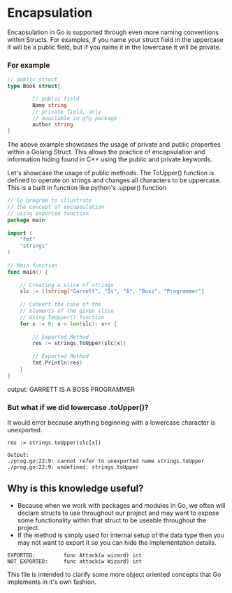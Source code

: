 # Encapsulation 

Encapsulation in Go is supported through even more naming conventions within Structs. For examples, if you name your struct field in the uppercase it will be a public field, but if you name it in the lowercase it will be private. 

### For example
```go
// public struct
type Book struct{

        // public field
        Name string
        // private field, only
        // available in gfg package
        author string
}
```

The above example showcases the usage of private and public properties within a Golang Struct. This allows the practice of encapsulation and information hiding found in C++ using the public and private keywords. 

Let's showcase the usage of public methods. The ToUpper() function is defined to operate on strings and changes all characters to be uppercase. This is a built in function like python's .upper() function

```go
// Go program to illustrate
// the concept of encapsulation
// using exported function
package main
  
import (
    "fmt"
    "strings"
)
  
// Main function
func main() {
  
    // Creating a slice of strings
    slc := []string{"Garrett", "Is", "A", "Boss", "Programmer"}
  
    // Convert the case of the
    // elements of the given slice
    // Using ToUpper() function
    for x := 0; x < len(slc); x++ {
  
        // Exported Method
        res := strings.ToUpper(slc[x])
  
        // Exported Method
        fmt.Println(res)
    }
}
```
output: 
GARRETT 
IS 
A 
BOSS 
PROGRAMMER

### But what if we did lowercase .toUpper()?

It would error because anything beginning with a lowercase character is unexported.

```
res := strings.toUpper(slc[x])

Output:
./prog.go:22:9: cannot refer to unexported name strings.toUpper
./prog.go:22:9: undefined: strings.toUpper
```

## Why is this knowledge useful?

- Because when we work with packages and modules in Go, we often will declare structs to use throughout our project and may want to expose some functionality within that struct to be useable throughout the project. 
- If the method is simply used for internal setup of the data type then you may not want to export it so you can hide the implementation details. 

```
EXPORTED:         func Attack(w wizard) int
NOT EXPORTED:     func attack(w Wizard) int
```

This file is intended to clarify some more object oriented concepts that Go implements in it's own fashion. 





